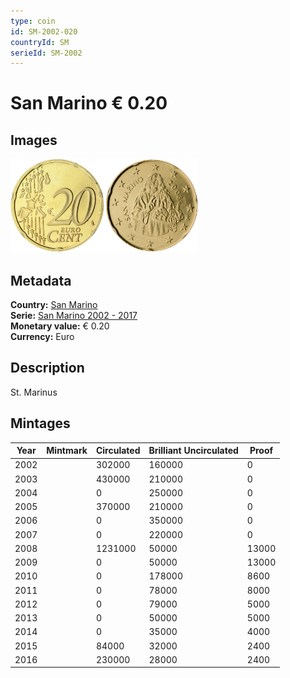 ```yaml
---
type: coin
id: SM-2002-020
countryId: SM
serieId: SM-2002
---
```


# San Marino € 0.20

## Images

<img src="../../../Images/common-2002-020.webp" height="150" alt="Front image"><img src="Images/san marino-2002-020.webp" height="150" alt="Back image">

## Metadata

**Country:** [San Marino](../index.md)\
**Serie:** [San Marino 2002 - 2017](index.md)\
**Monetary value:** € 0.20\
**Currency:** Euro

## Description

St. Marinus

## Mintages

| Year | Mintmark | Circulated | Brilliant Uncirculated | Proof |
| ---- | -------- | ---------- | ---------------------- | ----- |
| 2002 |          | 302000     | 160000                 | 0     |
| 2003 |          | 430000     | 210000                 | 0     |
| 2004 |          | 0          | 250000                 | 0     |
| 2005 |          | 370000     | 210000                 | 0     |
| 2006 |          | 0          | 350000                 | 0     |
| 2007 |          | 0          | 220000                 | 0     |
| 2008 |          | 1231000    | 50000                  | 13000 |
| 2009 |          | 0          | 50000                  | 13000 |
| 2010 |          | 0          | 178000                 | 8600  |
| 2011 |          | 0          | 78000                  | 8000  |
| 2012 |          | 0          | 79000                  | 5000  |
| 2013 |          | 0          | 50000                  | 5000  |
| 2014 |          | 0          | 35000                  | 4000  |
| 2015 |          | 84000      | 32000                  | 2400  |
| 2016 |          | 230000     | 28000                  | 2400  |
